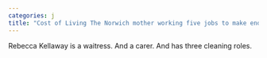 ```yaml
---
categories: j
title: "Cost of Living The Norwich mother working five jobs to make ends meet"
---
```

Rebecca Kellaway is a waitress. And a carer. And has three cleaning roles.